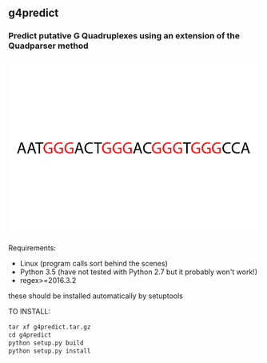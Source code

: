 ## g4predict

### Predict putative G Quadruplexes using an extension of the Quadparser method

![G Quadruplex Folding](./g4folding.gif)

Requirements:

* Linux (program calls sort behind the scenes)
* Python 3.5 (have not tested with Python 2.7 but it probably won't work!)
* regex>=2016.3.2

these should be installed automatically by setuptools

TO INSTALL:

    tar xf g4predict.tar.gz
    cd g4predict
    python setup.py build
    python setup.py install
